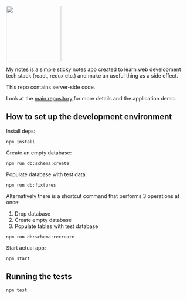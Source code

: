 <img src="https://raw.githubusercontent.com/talkrz/mynotes-server/master/docs/logo.png" width="150">

My notes is a simple sticky notes app created to learn web development tech
stack (react, redux etc.) and make an useful thing as a side effect.

This repo contains server-side code.

Look at the [main repository](https://github.com/talkrz/mynotes) for more
details and the application demo.

## How to set up the development environment

Install deps:
```
npm install
```

Create an empty database:
```
npm run db:schema:create
```

Populate database with test data:
```
npm run db:fixtures
```

Alternatively there is a shortcut command that performs 3 operations at once:
 1. Drop database
 2. Create empty database
 3. Populate tables with test database

```
npm run db:schema:recreate
```

Start actual app:
```
npm start
```

## Running the tests
```
npm test
```
